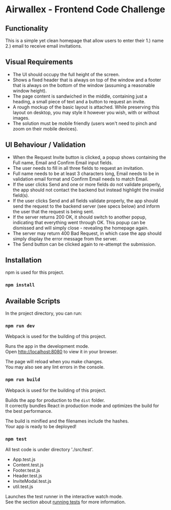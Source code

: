 # Airwallex - Frontend Code Challenge

## Functionality
This is a simple yet clean homepage that allow users to enter their 1.) name 2.) email to receive email invitations.

## Visual Requirements
* The UI should occupy the full height of the screen.
* Shows a fixed header that is always on top of the window and a footer that is always on the bottom of the window (assuming a
reasonable window height).
* The page content is sandwiched in the middle, containing just a heading, a small piece of text and a button to request an invite.
* A rough mockup of the basic layout is attached. While preserving this layout on desktop, you may style it however you wish, with or
without images.
* The solution must be mobile friendly (users won't need to pinch and zoom on their mobile devices).

## UI Behaviour / Validation
* When the Request Invite button is clicked, a popup shows containing the Full name, Email and Confirm Email input fields.
* The user needs to fill in all three fields to request an invitation.
* Full name needs to be at least 3 characters long, Email needs to be in validation email format and Confirm Email needs to match Email.
* If the user clicks Send and one or more fields do not validate properly, the app should not contact the backend but instead highlight the
invalid field(s).
* If the user clicks Send and all fields validate properly, the app should send the request to the backend server (see specs below) and
inform the user that the request is being sent.
* If the server returns 200 OK, it should switch to another popup, indicating that everything went through OK. This popup can be dismissed
and will simply close - revealing the homepage again.
* The server may return 400 Bad Request, in which case the app should simply display the error message from the server.
* The Send button can be clicked again to re-attempt the submission.

## Installation

npm is used for this project.

### `npm install`

## Available Scripts

In the project directory, you can run:

### `npm run dev`

Webpack is used for the building of this project.

Runs the app in the development mode.\
Open [http://localhost:8080](http://localhost:8080) to view it in your browser.

The page will reload when you make changes.\
You may also see any lint errors in the console.

### `npm run build`

Webpack is used for the building of this project.

Builds the app for production to the `dist` folder.\
It correctly bundles React in production mode and optimizes the build for the best performance.

The build is minified and the filenames include the hashes.\
Your app is ready to be deployed!


### `npm test`

All test code is under directory './src/test'.
* App.test.js
* Content.test.js
* Footer.test.js
* Header.test.js
* InviteModal.test.js
* util.test.js

Launches the test runner in the interactive watch mode.\
See the section about [running tests](https://facebook.github.io/create-react-app/docs/running-tests) for more information.

